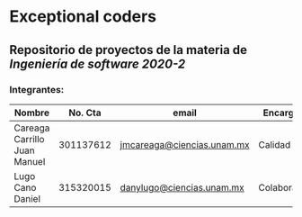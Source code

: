 # Exceptional coders
## Repositorio de proyectos de la materia de *Ingeniería de software 2020-2*

### Integrantes:
Nombre                       | No. Cta   | email                      | Encargado
-----------------------------|-----------|----------------------------|-----------
Careaga Carrillo Juan Manuel | 301137612 | jmcareaga@ciencias.unam.mx | Calidad
Lugo Cano Daniel             | 315320015 | danylugo@ciencias.unam.mx  | Colaboración
